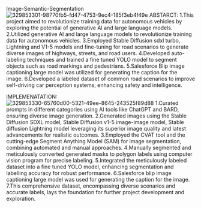 Image-Semantic-Segmentation
![329853301-98770fb5-fd47-4753-9ec4-185f3eb4f49e](https://github.com/user-attachments/assets/eee1a140-1623-4cc6-aabc-737b1f5332c9)
ABSTARCT:
1.This project aimed to revolutionize training data for autonomous vehicles by exploring the potential of generative AI and large language models.
2.Utilized generative AI and large language models to revolutionize training data for autonomous vehicles.
3.Employed Stable Diffusion sdxl turbo, Lightning and V1-5 models and fine-tuning for road scenarios to generate diverse images of highways, streets, and road users.
4.Developed auto-labeling techniques and trained a fine tuned YOLO model to segment objects such as road markings and pedestrians.
5.Salesforce Blip image captioning large model was utilized for generating the caption for the image.
6.Developed a labeled dataset of common road scenarios to improve self-driving car perception systems, enhancing safety and intelligence.

IMPLEMENATATION:
![329853330-65760d00-5321-49ee-8645-243525f89d88](https://github.com/user-attachments/assets/2f1732c7-d76c-462d-a501-3c0e13545b15)
1.Curated prompts in different categories using AI tools like ChatGPT and BARD, ensuring diverse image generation.
2.Generated images using the Stable Diffusion SDXL model, Stable Diffusion v1-5 image-image model, Stable diffusion Lightning model leveraging its superior image quality and latest advancements for realistic outcomes.
3.Employed the CVAT tool and the cutting-edge Segment Anything Model (SAM) for image segmentation, combining automated and manual approaches.
4.Manually segmented and meticulously converted generated masks to polygon labels using computer vision program for precise labeling.
5.Integrated the meticulously labeled dataset into a fine tuned YOLO model, enhancing segmentation and labelling accuracy for robust performance.
6.Salesforce blip image captioning large model was used for generating the caption for the image.
7.This comprehensive dataset, encompassing diverse scenarios and accurate labels, lays the foundation for further project development and exploration.


